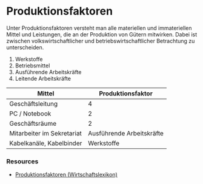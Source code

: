 # Produktionsfaktoren

Unter Produktionsfaktoren versteht man alle materiellen und immateriellen 
Mittel und Leistungen, die an der Produktion von Gütern mitwirken. Dabei 
ist zwischen volkswirtschaftlicher und betriebswirtschaftlicher Betrachtung
zu unterscheiden.

1. Werkstoffe
2. Betriebsmittel
3. Ausführende Arbeitskräfte
4. Leitende Arbeitskräfte

Mittel | Produktionsfaktor
--- | ---
Geschäftsleitung | 4
PC / Notebook | 2
Geschäftsräume | 2
Mitarbeiter im Sekretariat | Ausführende Arbeitskräfte
Kabelkanäle, Kabelbinder | Werkstoffe


### Resources
* [Produktionsfaktoren (Wirtschaftslexikon)](http://wirtschaftslexikon.gabler.de/Definition/produktionsfaktoren.html)
